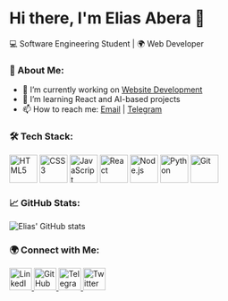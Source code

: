 # Hi there, I'm Elias Abera 👋

💻 Software Engineering Student | 🌍 Web Developer

### 🚀 About Me:
- 🔭 I’m currently working on [Website Development](#)
- 🌱 I’m learning React and AI-based projects
- 📫 How to reach me: [Email](mailto:eliasabera584@gmail.com) | [Telegram](#elaabCode)

### 🛠 Tech Stack:

<p align="left">
  <a href="https://developer.mozilla.org/en-US/docs/Web/HTML"><img src="https://cdn.jsdelivr.net/gh/devicons/devicon/icons/html5/html5-original.svg" height="50" alt="HTML5"/></a>
  <a href="https://developer.mozilla.org/en-US/docs/Web/CSS"><img src="https://cdn.jsdelivr.net/gh/devicons/devicon/icons/css3/css3-original.svg" height="50" alt="CSS3"/></a>
  <a href="https://developer.mozilla.org/en-US/docs/Web/JavaScript"><img src="https://cdn.jsdelivr.net/gh/devicons/devicon/icons/javascript/javascript-original.svg" height="50" alt="JavaScript"/></a>
  <a href="https://reactjs.org/"><img src="https://cdn.jsdelivr.net/gh/devicons/devicon/icons/react/react-original.svg" height="50" alt="React"/></a>
  <a href="https://nodejs.org/"><img src="https://cdn.jsdelivr.net/gh/devicons/devicon/icons/nodejs/nodejs-original.svg" height="50" alt="Node.js"/></a>
  <a href="https://www.python.org/"><img src="https://cdn.jsdelivr.net/gh/devicons/devicon/icons/python/python-original.svg" height="50" alt="Python"/></a>
  <a href="https://git-scm.com/"><img src="https://cdn.jsdelivr.net/gh/devicons/devicon/icons/git/git-original.svg" height="50" alt="Git"/></a>
</p>



### 📈 GitHub Stats:
![Elias' GitHub stats](https://github-readme-stats.vercel.app/api?username=EliasAbera&show_icons=true&theme=radical)

### 🌍 Connect with Me:

<p align="left">
  <a href="https://www.linkedin.com/in/elias-abera-656218224/" target="_blank">
    <img src="https://img.shields.io/badge/LinkedIn-0077B5.svg?style=for-the-badge&logo=linkedin&logoColor=white" height="40" alt="LinkedIn"/>
  </a>
  <a href="https://github.com/EliasAbera" target="_blank">
    <img src="https://img.shields.io/badge/GitHub-181717.svg?style=for-the-badge&logo=github&logoColor=white" height="40" alt="GitHub"/>
  </a>
  <a href="https://t.me/elaabCode" target="_blank">
    <img src="https://img.shields.io/badge/Telegram-26A5E4.svg?style=for-the-badge&logo=telegram&logoColor=white" height="40" alt="Telegram"/>
  </a>
  <a href="https://twitter.com/yourusername" target="_blank">
    <img src="https://img.shields.io/badge/Twitter-1DA1F2.svg?style=for-the-badge&logo=twitter&logoColor=white" height="40" alt="Twitter"/>
  </a>
</p>










